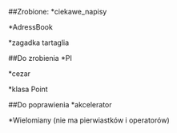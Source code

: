 ##Zrobione:
*ciekawe_napisy

*AdressBook

*zagadka tartaglia

##Do zrobienia
*PI

*cezar

*klasa Point

##Do poprawienia
*akcelerator

*Wielomiany (nie ma pierwiastków i operatorów)
